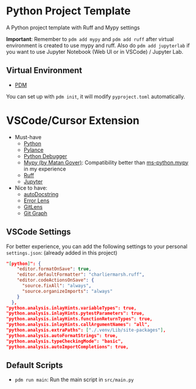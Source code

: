 # Python Project Template
A Python project template with Ruff and Mypy settings

**Important**: Remember to `pdm add mypy` and `pdm add ruff` after virtual environment is created to use mypy and ruff. Also do `pdm add jupyterlab` if you want to use Jupyter Notebook (Web UI or in VSCode) / Jupyter Lab.

## Virtual Environment
- [PDM](https://pdm.fming.dev/latest/)

You can set up with `pdm init`, it will modify `pyproject.toml` automatically.

# VSCode/Cursor Extension

- Must-have
	- [Python](https://marketplace.visualstudio.com/items?itemName=ms-python.python)
	- [Pylance](https://marketplace.visualstudio.com/items?itemName=ms-python.vscode-pylance)
	- [Python Debugger](https://marketplace.visualstudio.com/items?itemName=ms-python.debugpy)
	- [Mypy (by Matan Gover)](https://marketplace.visualstudio.com/items?itemName=matangover.mypy): Compatibility better than [ms-python.mypy](https://marketplace.visualstudio.com/items?itemName=ms-python.mypy-type-checker) in my experience
	- [Ruff](https://marketplace.cursorapi.com/items?itemName=charliermarsh.ruff)
	- [Jupyter](https://marketplace.visualstudio.com/items?itemName=ms-toolsai.jupyter)
- Nice to have:
	- [autoDocstring](https://marketplace.visualstudio.com/items?itemName=njpwerner.autodocstring)
	- [Error Lens](https://marketplace.visualstudio.com/items?itemName=usernamehw.errorlens)
	- [GitLens](https://marketplace.visualstudio.com/items?itemName=eamodio.gitlens)
	- [Git Graph](https://marketplace.visualstudio.com/items?itemName=mhutchie.git-graph)


## VSCode Settings
For better experience, you can add the following settings to your personal `settings.json`: (already added in this project)

```json
"[python]": {
    "editor.formatOnSave": true,
    "editor.defaultFormatter": "charliermarsh.ruff",
    "editor.codeActionsOnSave": {
      "source.fixAll": "always",
      "source.organizeImports": "always"
    }
  },
"python.analysis.inlayHints.variableTypes": true,
"python.analysis.inlayHints.pytestParameters": true,
"python.analysis.inlayHints.functionReturnTypes": true,
"python.analysis.inlayHints.callArgumentNames": "all",
"python.analysis.extraPaths": ["./.venv/Lib/site-packages"],
"python.analysis.autoFormatStrings": true,
"python.analysis.typeCheckingMode": "basic",
"python.analysis.autoImportCompletions": true,
```

## Default Scripts
- `pdm run main`: Run the main script in `src/main.py`
